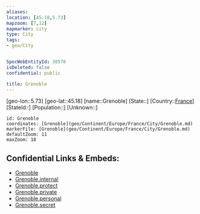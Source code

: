 ```yaml
---
aliases: 
location: [45.18,5.73]
mapzoom: [7,12] 
mapmarker: city 
type: City
tags:
- geo/City


SpocWebEntityId: 30570
isDeleted: false
confidential: public

title: Grenoble
---
```

[geo-lon::5.73]
[geo-lat::45.18]
[name::Grenoble]
[State::]
[Country::[France](geo/Continent/Europe/France.md)]
[StateId::]
[Population::]
[Unknown::]


```leaflet
id: Grenoble
coordinates: [Grenoble](geo/Continent/Europe/France/City/Grenoble.md)
markerFile: [Grenoble](geo/Continent/Europe/France/City/Grenoble.md)
defaultZoom: 11 
maxZoom: 18
```


## Confidential Links & Embeds: 
- [Grenoble](../../../../../../_public/geo/Continent/Europe/France/City/Grenoble.md) 
- [Grenoble.internal](../../../../../../_internal/geo/Continent/Europe/France/City/Grenoble.internal.md) 
- [Grenoble.protect](../../../../../../_protect/geo/Continent/Europe/France/City/Grenoble.protect.md) 
- [Grenoble.private](../../../../../../_private/geo/Continent/Europe/France/City/Grenoble.private.md) 
- [Grenoble.personal](../../../../../../_personal/geo/Continent/Europe/France/City/Grenoble.personal.md) 
- [Grenoble.secret](../../../../../../_secret/geo/Continent/Europe/France/City/Grenoble.secret.md) 
